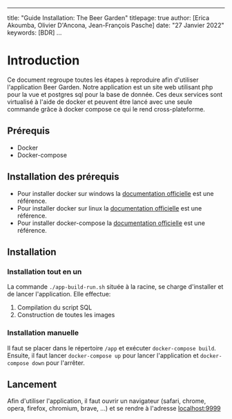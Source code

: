 * * *

title: "Guide Installation: The Beer Garden"
titlepage: true
author: [Erica Akoumba, Olivier D'Ancona, Jean-François Pasche]
date: "27 Janvier 2022"
keywords: [BDR]
...

# Introduction

Ce document regroupe toutes les étapes à reproduire afin d'utiliser l'application Beer Garden. Notre application est un site web utilisant php pour la vue et postgres sql pour la base de donnée. Ces deux services sont virtualisé à l'aide de docker et peuvent être lancé avec une seule commande grâce à docker compose ce qui le rend cross-plateforme.

## Prérequis

-   Docker
-   Docker-compose

## Installation des prérequis

-   Pour installer docker sur windows la [documentation officielle](https://docs.docker.com/desktop) est une référence.
-   Pour installer docker sur linux la [documentation officielle](https://docs.docker.com/engine/install) est une référence.
-   Pour installer docker-compose la [documentation officielle](https://docs.docker.com/compose/install/) est une référence.

## Installation

### Installation tout en un

La commande `./app-build-run.sh` située à la racine, se charge d'installer et de lancer l'application. Elle effectue:

1.  Compilation du script SQL
2.  Construction de toutes les images

### Installation manuelle

Il faut se placer dans le répertoire `/app` et exécuter `docker-compose build`. Ensuite, il faut lancer `docker-compose up` pour lancer l'application et `docker-compose down` pour l'arrêter.

## Lancement

Afin d'utiliser l'application, il faut ouvrir un navigateur (safari, chrome, opera, firefox, chromium, brave, ...) et se rendre à l'adresse [localhost:9999](http://localhost:9999)
